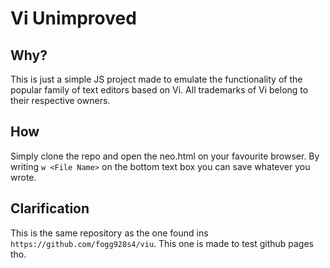# Vi Unimproved

## Why?
This is just a simple JS project made to emulate the functionality of the popular family of text editors based on Vi. All trademarks of Vi belong to their respective owners.

## How
Simply clone the repo and open the neo.html on your favourite browser. By writing `w <File Name>` on the bottom text box you can save whatever you wrote.

## Clarification
This is the same repository as the one found ins `https://github.com/fogg928s4/viu`. This one is made to test github pages tho.
